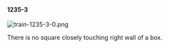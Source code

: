 #### 1235-3
![train-1235-3-0.png](https://github.com/lil-lab/nlvr/raw/master/nlvr/train/images/16/train-1235-3-0.png "train-1235-3-0.png")

There is no square closely touching right wall of a box.